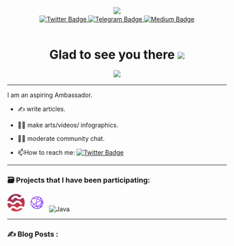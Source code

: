 <div id="header" align="center">
  <img src="https://media2.giphy.com/media/gW9OvfStaO5qwBRvhV/giphy.gif?cid=5e214886zkp45vmzkot5eokyzjervdbhekpbzpr53vqw0jn4&rid=giphy.gif&ct=s" width="100"/>
</div>
<div id="header" align="center">
<div id="badges" align=“center”>
  <a href="https://twitter.com/Mad_Criptan">
    <img src="https://img.shields.io/badge/Twitter-blue?style=for-the-badge&logo=twitter&logoColor=white" alt="Twitter Badge"/>
  <a href="https://t.me/@Mad_Criptan">
    <img src="https://img.shields.io/badge/Telegram-blue?style=for-the-badge&logo=Telegram&logoColor=white" alt="Telegram Badge"/>
  </a>
  <a href="https://medium.com/@Mad_Criptan">
    <img src="https://img.shields.io/badge/Medium-white?style=for-the-badge&logo=medium&logoColor=black" alt="Medium Badge"/>
 </a>
</div>
<div id="badges">
<img src="https://komarev.com/ghpvc/?username=Mad-Criptan&style=flat-square&color=blue" alt=""/>
</div>
<h1>
  Glad to see you there
  <img src="https://media0.giphy.com/media/hvRJCLFzcasrR4ia7z/giphy.gif?cid=5e21488611cc0297ce3c41c23072bc95c5aec2d299557b56&rid=giphy.gif&ct=s" width="30px"/>
</h1>

<div align="center">
  <img src="https://media3.giphy.com/media/9eJW1WdoqeQ7f9d41C/giphy.gif?cid=5e214886j7i651a23653bpva1k38pemrnk8ywau8646mivrf&rid=giphy.gif&ct=g"50"/>
</div>

---
<div align="left">
I am an aspiring Ambassador.
                 
- :writing_hand: write articles.
                 
- :artist: make arts/videos/ infographics.
                 
- :man_judge: moderate community chat. 
                 
- :mailbox:How to reach me: [![Twitter Badge](https://img.shields.io/badge/-Mad_Criptan-blue?style=flat&logo=Twitter&logoColor=white)](https://twitter.com/Mad_Criptan)

---

### :card_file_box: Projects that  I have been participating:

<div>
  <img src="https://github.com/Mad-Criptan/Mad-Criptan/blob/main/image4.png" title="Java" alt="Java" width="40" height="40"/>&nbsp;
  <img src="https://github.com/Mad-Criptan/Mad-Criptan/blob/main/icon-purple.png" title="Java" alt="Java" width="40" height="40"/>&nbsp
  <img src="https://github.com/subspace/subspace-desktop/blob/main/subspace-logo.png?ysclid=lc1xeg00hi767328853" title="Java" alt="Java" width="40" height="40"/>&nbsp
</div>

---

### :writing_hand: Blog Posts :


        
<!-- BLOG-POST-LIST:START -->

<!-- BLOG-POST-LIST:END -->

    
